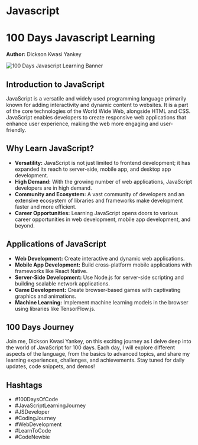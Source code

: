 # Javascript

# 100 Days Javascript Learning

**Author:** Dickson Kwasi Yankey

![100 Days Javascript Learning Banner]([banner-image-url](https://www.google.com/url?sa=i&url=https%3A%2F%2Fjoin.teamtreehouse.com%2F100-days-of-code%2F&psig=AOvVaw1xKJo0aTGeTy1T9mE98MjW&ust=1696343330201000&source=images&cd=vfe&opi=89978449&ved=0CBEQjRxqFwoTCOCti7_J14EDFQAAAAAdAAAAABAE))

## Introduction to JavaScript
JavaScript is a versatile and widely used programming language primarily known for adding interactivity and dynamic content to websites. It is a part of the core technologies of the World Wide Web, alongside HTML and CSS. JavaScript enables developers to create responsive web applications that enhance user experience, making the web more engaging and user-friendly.

## Why Learn JavaScript?
- **Versatility:** JavaScript is not just limited to frontend development; it has expanded its reach to server-side, mobile app, and desktop app development.
- **High Demand:** With the growing number of web applications, JavaScript developers are in high demand.
- **Community and Ecosystem:** A vast community of developers and an extensive ecosystem of libraries and frameworks make development faster and more efficient.
- **Career Opportunities:** Learning JavaScript opens doors to various career opportunities in web development, mobile app development, and beyond.

## Applications of JavaScript
- **Web Development:** Create interactive and dynamic web applications.
- **Mobile App Development:** Build cross-platform mobile applications with frameworks like React Native.
- **Server-Side Development:** Use Node.js for server-side scripting and building scalable network applications.
- **Game Development:** Create browser-based games with captivating graphics and animations.
- **Machine Learning:** Implement machine learning models in the browser using libraries like TensorFlow.js.

## 100 Days Journey
Join me, Dickson Kwasi Yankey, on this exciting journey as I delve deep into the world of JavaScript for 100 days. Each day, I will explore different aspects of the language, from the basics to advanced topics, and share my learning experiences, challenges, and achievements. Stay tuned for daily updates, code snippets, and demos!

## Hashtags
- #100DaysOfCode
- #JavaScriptLearningJourney
- #JSDeveloper
- #CodingJourney
- #WebDevelopment
- #LearnToCode
- #CodeNewbie
